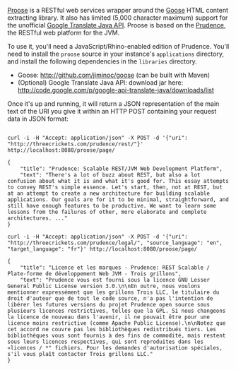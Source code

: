 [Proose](http://github.com/mdorn/proose) is a RESTful web services wrapper around the [Goose](http://github.com/jiminoc/goose) HTML content extracting library.  It also has limited (5,000 character maximum) support for the unofficial [Google Translate Java API](http://code.google.com/p/google-api-translate-java/).  Proose is based on the [Prudence](http://threecrickets.com/prudence/), the RESTful web platform for the JVM.

To use it, you'll need a JavaScript/Rhino-enabled edition of Prudence.  You'll need to install the `proose` source in your instance's `applications` directory, and install the following dependencies in the `libraries` directory.

* Goose: http://github.com/jiminoc/goose (can be built with Maven)
* (Optional) Google Translate Java API: download jar here: http://code.google.com/p/google-api-translate-java/downloads/list

Once it's up and running, it will return a JSON representation of the main text of the URI you give it within an HTTP POST containing your request data in JSON format:

<code>
curl -i -H "Accept: application/json" -X POST -d '{"uri": "http://threecrickets.com/prudence/rest/"}' http://localhost:8080/proose/page/
</code>

<code>
{
    "title": "Prudence: Scalable REST/JVM Web Development Platform",
    "text": "There's a lot of buzz about REST, but also a lot confusion about what it is and what it's good for. This essay attempts to convey REST's simple essence. Let's start, then, not at REST, but at an attempt to create a new architecture for building scalable applications. Our goals are for it to be minimal, straightforward, and still have enough features to be productive. We want to learn some lessons from the failures of other, more elaborate and complete architectures. ..."
}
</code>

<code>
curl -i -H "Accept: application/json" -X POST -d '{"uri": "http://threecrickets.com/prudence/legal/", "source_language": "en", "target_language": "fr"}' http://localhost:8080/proose/page/
</code>

<code>
{
    "title": "Licence et les marques - Prudence: REST Scalable / Plate-forme de développement Web JVM - Trois grillons",
    "text": "Prudence vous est fourni sous la licence GNU Lesser General Public License version 3.0.\n\nEn outre, nous voulons mentionner expressément que les grillons Trois LLC, le titulaire du droit d'auteur que de tout le code source, n'a pas l'intention de libérer les futures versions du projet Prudence open source sous plusieurs licences restrictives, telles que la GPL. Si nous changeons la licence de nouveau dans l'avenir, il ne pouvait être pour une licence moins restrictive (comme Apache Public License).\n\nNotez que cet accord ne couvre pas les bibliothèques redistribués tiers. Les bibliothèques vous sont fournis à des fins de commodité, mais restent sous leurs licences respectives, qui sont reproduites dans les «licences / *" fichiers. Pour les demandes d'autorisation spéciales, s'il vous plaît contacter Trois grillons LLC."
}
</code>
